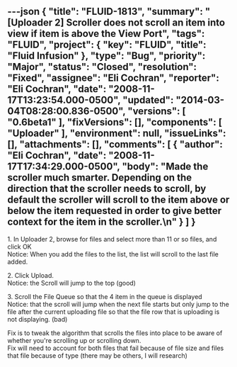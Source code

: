---json
{
  "title": "FLUID-1813",
  "summary": "[Uploader 2] Scroller does not scroll an item into view if item is above the View Port",
  "tags": "FLUID",
  "project": {
    "key": "FLUID",
    "title": "Fluid Infusion"
  },
  "type": "Bug",
  "priority": "Major",
  "status": "Closed",
  "resolution": "Fixed",
  "assignee": "Eli Cochran",
  "reporter": "Eli Cochran",
  "date": "2008-11-17T13:23:54.000-0500",
  "updated": "2014-03-04T08:28:00.836-0500",
  "versions": [
    "0.6beta1"
  ],
  "fixVersions": [],
  "components": [
    "Uploader"
  ],
  "environment": null,
  "issueLinks": [],
  "attachments": [],
  "comments": [
    {
      "author": "Eli Cochran",
      "date": "2008-11-17T17:34:29.000-0500",
      "body": "Made the scroller much smarter. Depending on the direction that the scroller needs to scroll, by default the scroller will scroll to the item above or below the item requested in order to give better context for the item in the scroller.\n"
    }
  ]
}
---
1\. In Uploader 2, browse for files and select more than 11 or so files, and click OK\
Notice: When you add the files to the list, the list will scroll to the last file added.&#x20;

2\. Click Upload.\
Notice: the Scroll will jump to the top (good)

3\. Scroll the File Queue so that the 4 item in the queue is displayed\
Notice: that the scroll will jump when the next file starts but only jump to the file after the current uploading file so that the file row that is uploading is not displaying.  (bad)

Fix is to tweak the algorithm that scrolls the files into place to be aware of whether you're scrolling up or scrolling down. \
Fix will need to account for both files that fail because of file size and files that file because of type (there may be others, I will research)

        